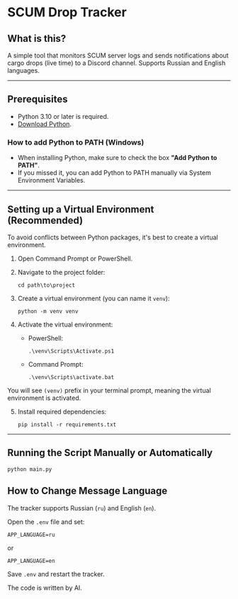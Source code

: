 # SCUM Drop Tracker

## What is this?

A simple tool that monitors SCUM server logs and sends notifications about cargo drops (live time) to a Discord channel. Supports Russian and English languages.

---

## Prerequisites

- Python 3.10 or later is required.
- [Download Python](https://www.python.org/downloads/).

### How to add Python to PATH (Windows)

- When installing Python, make sure to check the box **"Add Python to PATH"**.
- If you missed it, you can add Python to PATH manually via System Environment Variables.

---

## Setting up a Virtual Environment (Recommended)

To avoid conflicts between Python packages, it's best to create a virtual environment.

1. Open Command Prompt or PowerShell.
2. Navigate to the project folder:

    ```
    cd path\to\project
    ```

3. Create a virtual environment (you can name it `venv`):

    ```
    python -m venv venv
    ```

4. Activate the virtual environment:

    - PowerShell:

        ```
        .\venv\Scripts\Activate.ps1
        ```

    - Command Prompt:

        ```
        .\venv\Scripts\activate.bat
        ```

You will see `(venv)` prefix in your terminal prompt, meaning the virtual environment is activated.

5. Install required dependencies:

    ```
    pip install -r requirements.txt
    ```

---

## Running the Script Manually or Automatically

```
python main.py
```

## How to Change Message Language

The tracker supports Russian (`ru`) and English (`en`).

Open the `.env` file and set:

 ```
APP_LANGUAGE=ru
```

or
```
APP_LANGUAGE=en
```

Save `.env` and restart the tracker.

The code is written by AI.


